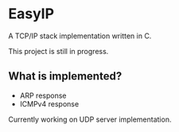 # EasyIP
A TCP/IP stack implementation written in C.

This project is still in progress.

## What is implemented?
* ARP response
* ICMPv4 response

Currently working on UDP server implementation.
